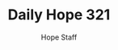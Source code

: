 ---
image: /assets/img/daily-hope-default-artwork.png
title: Daily Hope 321
number: 321
categories:
  - Daily Hope
author: Hope Staff
notes: Daily Hope 321
embed: >-
  <iframe style="border-radius:12px" src="https://open.spotify.com/embed/episode/3BRTk79qJDRPQxAiplszVL?utm_source=generator" width="100%" height="352" frameBorder="0" allowfullscreen="" allow="autoplay; clipboard-write; encrypted-media; fullscreen; picture-in-picture" loading="lazy"></iframe>
---